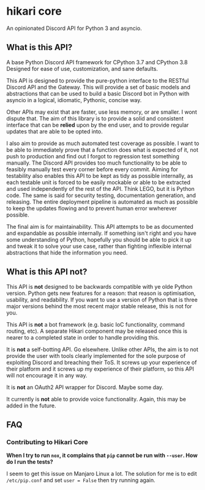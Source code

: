 # hikari core

An opinionated Discord API for Python 3 and asyncio.

## What is this API?

A base Python Discord API framework for CPython 3.7 and CPython 3.8 Designed for ease of use,
customization, and sane defaults.

This API is designed to provide the pure-python interface to the RESTful Discord API and the Gateway. This will provide
a set of basic models and abstractions that can be used to build a basic Discord bot in Python with asyncio in a
logical, idiomatic, Pythonic, concise way.

Other APIs may exist that are faster, use less memory, or are smaller. I wont dispute that. The aim of this library is
to provide a solid and consistent interface that can be __relied__ upon by the end user, and to provide regular updates
that are able to be opted into.

I also aim to provide as much automated test coverage as possible. I want to be able to immediately prove that a
function does what is expected of it, not push to production and find out I forgot to regression test something
manually. The Discord API provides too much functionality to be able to feasibly manually test every corner before
every commit. Aiming for testability also enables this API to be kept as tidy as possible internally, as each testable
unit is forced to be easily mockable or able to be extracted and used independently of the rest of the API. Think LEGO,
but it is Python code. The same is said for security testing, documentation generation, and releasing. The entire
deployment pipeline is automated as much as possible to keep the updates flowing and to prevent human error wwherever
possible.

The final aim is for maintainability. This API attempts to be as documented and expandable as possible internally. If
something isn't right and you have some understanding of Python, hopefully you should be able to pick it up and tweak it
to solve your use case, rather than fighting inflexible internal abstractions that hide the information you need.

## What is this API **not**?

This API is **not** designed to be backwards compatible with ye olde Python version. Python gets new features for a
reason: that reason is optimisation, usability, and readability. If you want to use a version of Python that is three
major versions behind the most recent major stable release, this is not for you.

This API is **not** a bot framework (e.g. basic IoC functionality, command routing, etc). A separate Hikari component
may be released once this is nearer to a completed state in order to handle providing this.

It is **not** a self-botting API. Go elsewhere. Unlike other APIs, the aim is to not provide the user with tools
clearly implemented for the sole purpose of exploiting Discord and breaching their ToS. It screws up your experience of
their platform and it screws up my experience of their platform, so this API will not encourage it in any way.

It is **not** an OAuth2 API wrapper for Discord. Maybe some day.

It currently is **not** able to provide voice functionality. Again, this may be added in the future.

## FAQ

### Contributing to Hikari Core

**When I try to run `nox`, it complains that `pip` cannot be run with `--user`. How do I run the tests?**

I seem to get this issue on Manjaro Linux a lot. The solution for me is to edit `/etc/pip.conf` and set `user = False`
then try running again.
